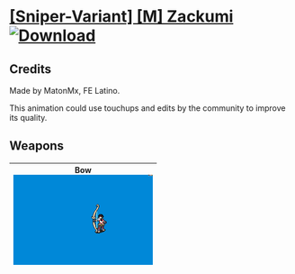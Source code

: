 # [\[Sniper-Variant\] \[M\] Zackumi](./) [![Download](https://img.shields.io/badge/Download-Click%20Here!-red)](https://minhaskamal.github.io/DownGit/#/home?url=https://github.com/Klokinator/FE-Repo/tree/main/Battle%20Animations%2FInfantry%20-%20(Bow)%20Snipers%20and%20Ballistae%2F%5BSniper-Variant%5D%20%5BM%5D%20Zackumi)
## Credits

Made by MatonMx, FE Latino.

This animation could use touchups and edits by the community to improve its quality.

## Weapons

| <b>Bow</b><br/><img alt="Bow animation" src="./5.%20Bow/Bow.gif"/> |
| :---: |
